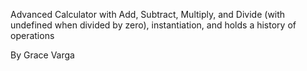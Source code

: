 Advanced Calculator with Add, Subtract, Multiply, and Divide (with undefined when divided by zero), instantiation, and
holds a history of operations

By Grace Varga
